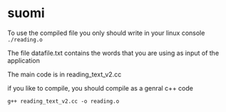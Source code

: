 # suomi
To use the compiled file you only should write in your linux console
` ./reading.o`

The file datafile.txt contains the words that you are using as input of the application

The main code is in reading_text_v2.cc

if you like to compile, you should compile as a genral c++ code

 `g++ reading_text_v2.cc -o reading.o`
